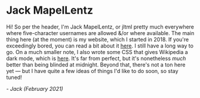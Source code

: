 # Jack MapelLentz
Hi! So per the header, I'm Jack MapelLentz, or jltml pretty much everywhere where five-character usernames are allowed &/or where available. The main thing here (at the moment) is my website, which I started in 2018. If you're exceedingly bored, you can read a bit about it [here](https://jltml.me/misc/#about-this-website). I still have a long way to go. On a much smaller note, I also wrote some CSS that gives Wikipedia a dark mode, which is [here](https://github.com/jltml/wikipedia-darkmode). It's far from perfect, but it's nonetheless *much* better than being blinded at midnight. Beyond that, there's not a ton here yet — but I have quite a few ideas of things I'd like to do soon, so stay tuned!

*- Jack (February 2021)*
